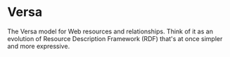 Versa
=====

The Versa model for Web resources and relationships. Think of it as an evolution of Resource Description Framework (RDF)
that's at once simpler and more expressive.

